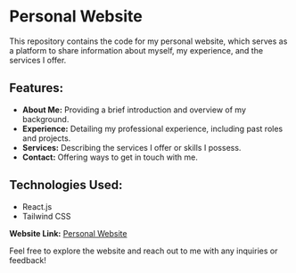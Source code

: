 # Personal Website

This repository contains the code for my personal website, which serves as a platform to share information about myself, my experience, and the services I offer.

## Features:
- **About Me:** Providing a brief introduction and overview of my background.
- **Experience:** Detailing my professional experience, including past roles and projects.
- **Services:** Describing the services I offer or skills I possess.
- **Contact:** Offering ways to get in touch with me.

## Technologies Used:
- React.js
- Tailwind CSS

**Website Link:** [Personal Website](https://abineshsrinivasan.netlify.app/)

Feel free to explore the website and reach out to me with any inquiries or feedback!
